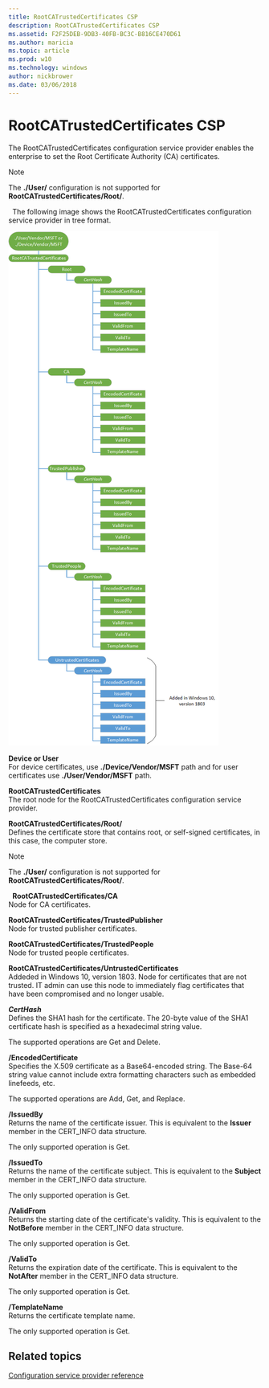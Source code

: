 ```yaml
---
title: RootCATrustedCertificates CSP
description: RootCATrustedCertificates CSP
ms.assetid: F2F25DEB-9DB3-40FB-BC3C-B816CE470D61
ms.author: maricia
ms.topic: article
ms.prod: w10
ms.technology: windows
author: nickbrower
ms.date: 03/06/2018
---
```


# RootCATrustedCertificates CSP


The RootCATrustedCertificates configuration service provider enables the enterprise to set the Root Certificate Authority (CA) certificates.

> [!Note]
> The **./User/** configuration is not supported for **RootCATrustedCertificates/Root/**.

 
The following image shows the RootCATrustedCertificates configuration service provider in tree format.

![roocacertificate](images/provisioning-csp-rootcacertificate.png)

<a href="" id="device-or-user"></a>**Device or User**  
For device certificates, use **./Device/Vendor/MSFT** path and for user certificates use **./User/Vendor/MSFT** path.

<a href="" id="rootcatrustedcertificates"></a>**RootCATrustedCertificates**  
The root node for the RootCATrustedCertificates configuration service provider.

<a href="" id="rootcatrustedcertificates-root-"></a>**RootCATrustedCertificates/Root/**  
Defines the certificate store that contains root, or self-signed certificates, in this case, the computer store.

> [!Note]
> The **./User/** configuration is not supported for **RootCATrustedCertificates/Root/**.

 
<a href="" id="rootcatrustedcertificates-ca"></a>**RootCATrustedCertificates/CA**  
Node for CA certificates.

<a href="" id="rootcatrustedcertificates-trustedpublisher"></a>**RootCATrustedCertificates/TrustedPublisher**  
Node for trusted publisher certificates.

<a href="" id="rootcatrustedcertificates-trustedpeople"></a>**RootCATrustedCertificates/TrustedPeople**  
Node for trusted people certificates.

<a href="" id="rootcatrustedcertificates-untrustedcertificates"></a>**RootCATrustedCertificates/UntrustedCertificates**  
Addeded in Windows 10, version 1803. Node for certificates that are not trusted. IT admin can use this node to immediately flag certificates that have been compromised and no longer usable.

<a href="" id="certhash"></a>**_CertHash_**  
Defines the SHA1 hash for the certificate. The 20-byte value of the SHA1 certificate hash is specified as a hexadecimal string value.

The supported operations are Get and Delete.

<a href="" id="-encodedcertificate"></a>**/EncodedCertificate**  
Specifies the X.509 certificate as a Base64-encoded string. The Base-64 string value cannot include extra formatting characters such as embedded linefeeds, etc.

The supported operations are Add, Get, and Replace.

<a href="" id="-issuedby"></a>**/IssuedBy**  
Returns the name of the certificate issuer. This is equivalent to the **Issuer** member in the CERT\_INFO data structure.

The only supported operation is Get.

<a href="" id="-issuedto"></a>**/IssuedTo**  
Returns the name of the certificate subject. This is equivalent to the **Subject** member in the CERT\_INFO data structure.

The only supported operation is Get.

<a href="" id="-validfrom"></a>**/ValidFrom**  
Returns the starting date of the certificate's validity. This is equivalent to the **NotBefore** member in the CERT\_INFO data structure.

The only supported operation is Get.

<a href="" id="-validto"></a>**/ValidTo**  
Returns the expiration date of the certificate. This is equivalent to the **NotAfter** member in the CERT\_INFO data structure.

The only supported operation is Get.

<a href="" id="-templatename"></a>**/TemplateName**  
Returns the certificate template name.

The only supported operation is Get.

## Related topics

[Configuration service provider reference](configuration-service-provider-reference.md)

 

 






